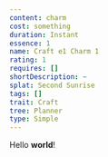 ```yaml
---
content: charm
cost: something
duration: Instant
essence: 1
name: Craft e1 Charm 1
rating: 1
requires: []
shortDescription: ~
splat: Second Sunrise
tags: []
trait: Craft
tree: Planner
type: Simple
---
```


Hello **world**!
